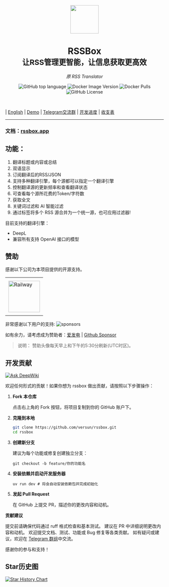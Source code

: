 <div align="center">
<em><img src="https://raw.githubusercontent.com/versun/rssbox/main/core/static/favicon.ico" height="90px"></em>
<h1>RSSBox<br/><sub>让RSS管理更智能，让信息获取更高效</sub></h1>
<p><em>原 RSS Translator</em></p>

![GitHub top language](https://img.shields.io/github/languages/top/versun/rssbox)
![Docker Image Version](https://img.shields.io/docker/v/versun/rssbox)
![Docker Pulls](https://img.shields.io/docker/pulls/versun/rssbox)
![GitHub License](https://img.shields.io/github/license/versun/rssbox)

</div>

<br/>

| [English](/README_EN.md) | [Demo](https://rssbox.app/demo/) | [Telegram交流群](https://t.me/rssboxapp) | [开发进度](https://github.com/users/versun/projects/8) | [收支表](https://versun.notion.site/RSS-10a92896fa998028a162c57bfb0ac3dc)

---

### 文档：[rssbox.app](https://rssbox.app)
## 功能：

1. 翻译标题或内容或总结
2. 双语显示
3. 订阅翻译后的RSS/JSON
4. 支持多种翻译引擎，每个源都可以指定一个翻译引擎
5. 控制翻译源的更新频率和查看翻译状态
7. 可查看每个源所花费的Token/字符数
9. 获取全文
10. 关键词过滤和 AI 智能过滤
11. 通过标签将多个 RSS 源合并为一个统一源，也可应用过滤器!
   
目前支持的翻译引擎：

- DeepL
- 兼容所有支持 OpenAI 接口的模型

## 赞助

感谢以下公司为本项目提供的开源支持。

<table>
  <tr>
    <td style="padding:10px;">
      <a href="https://www.railway.app">
        <img src="https://railway.app/brand/logo-light.png" alt="Railway" style="width:100px; height:100px;">
      </a>
    </td>
  </tr>
</table>

非常感谢以下用户的支持:
![sponsors](https://supporters.versun.me/sponsors.svg)

如有余力，请考虑成为赞助者：[爱发电](https://afdian.com/a/versun) | [Github Sponsor](https://github.com/sponsors/versun)
> 说明： 赞助头像每天早上和下午的5:30分刷新(UTC时区)。
## 开发贡献
[![Ask DeepWiki](https://deepwiki.com/badge.svg)](https://deepwiki.com/versun/rssbox)

欢迎任何形式的贡献！如果你想为 rssbox 做出贡献，请按照以下步骤操作：

1. **Fork 本仓库**  

   点击右上角的 Fork 按钮，将项目复制到你的 GitHub 账户下。

2. **克隆到本地**  
   ```bash
   git clone https://github.com/versun/rssbox.git
   cd rssbox
   ```

3. **创建新分支**

    建议为每个功能或修复创建独立分支：
    ```
    git checkout -b feature/你的功能名
    ```

4. **安装依赖并启动开发服务器**
    ```
    uv run dev # 将会自动安装依赖包并完成初始化
    ```

6. **发起 Pull Request**

    在 GitHub 上提交 PR，描述你的更改内容和动机。


**贡献建议**

  提交前请确保代码通过 ruff 格式检查和基本测试。
  建议在 PR 中详细说明更改内容和动机。
  欢迎提交文档、测试、功能或 Bug 修复等各类贡献。
  如有疑问或建议，欢迎在 [Telegram 群组](https://t.me/rssboxapp)中交流。

  感谢你的参与和支持！


## Star历史图

[![Star History Chart](https://api.star-history.com/svg?repos=versun/rssbox&type=Date)](https://star-history.com/#versun/rssbox&Date)


